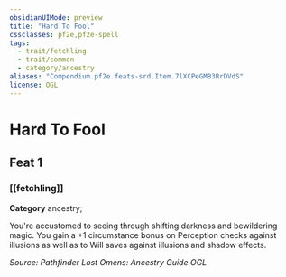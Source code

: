```yaml
---
obsidianUIMode: preview
title: "Hard To Fool"
cssclasses: pf2e,pf2e-spell
tags:
  - trait/fetchling
  - trait/common
  - category/ancestry
aliases: "Compendium.pf2e.feats-srd.Item.7lXCPeGMB3RrDVdS"
license: OGL
---
```

# Hard To Fool
## Feat 1
### [[fetchling]]

**Category** ancestry; 




You're accustomed to seeing through shifting darkness and bewildering magic. You gain a +1 circumstance bonus on Perception checks against illusions as well as to Will saves against illusions and shadow effects.

*Source: Pathfinder Lost Omens: Ancestry Guide*
*OGL*